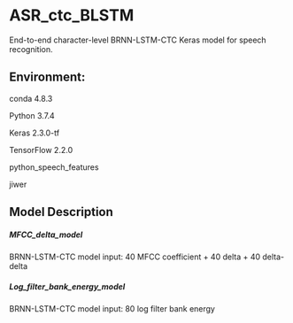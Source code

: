 # ASR_ctc_BLSTM

End-to-end character-level BRNN-LSTM-CTC Keras model for speech recognition.

## Environment: 
conda 4.8.3 

Python 3.7.4

Keras 2.3.0-tf

TensorFlow 2.2.0

python_speech_features

jiwer

## Model Description
##### MFCC_delta_model
BRNN-LSTM-CTC model input: 40 MFCC coefficient + 40 delta + 40 delta-delta

##### Log_filter_bank_energy_model 
BRNN-LSTM-CTC model input: 80 log filter bank energy

